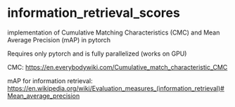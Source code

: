 # information_retrieval_scores
implementation of Cumulative Matching Characteristics (CMC) and Mean Average Precision (mAP) in pytorch

Requires only pytorch and is fully parallelized (works on GPU)

CMC: https://en.everybodywiki.com/Cumulative_match_characteristic_CMC

mAP for information retrieval: https://en.wikipedia.org/wiki/Evaluation_measures_(information_retrieval)#Mean_average_precision
